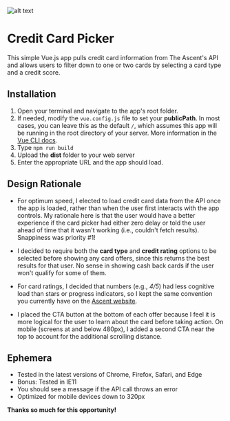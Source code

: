 ![alt text](https://www.ryanburney.com/projects/ascent-cc-picker/img/logo@2x.93f7b357.png "The Ascent (by Motley Fool) Logo")

# Credit Card Picker

This simple Vue.js app pulls credit card information from The Ascent's API and allows users to filter down to one or two cards by selecting a card type and a credit score.


## Installation

1. Open your terminal and navigate to the app's root folder. 
2. If needed, modify the `vue.config.js` file to set your **publicPath**. In most cases, you can leave this as the default `/`, which assumes this app will be running in the root directory of your server. More information in the [Vue CLI docs](https://cli.vuejs.org/config/#publicpath).
3. Type `npm run build`
4. Upload the **dist** folder to your web server
5. Enter the appropriate URL and the app should load.


## Design Rationale

* For optimum speed, I elected to load credit card data from the API once the app is loaded, rather than when the user first interacts with the app controls. My rationale here is that the user would have a better experience if the card picker had either zero delay or told the user ahead of time that it wasn't working (i.e., couldn't fetch results). Snappiness was priority #1!

* I decided to require both the **card type** and **credit rating** options to be selected before showing any card offers, since this returns the best results for that user. No sense in showing cash back cards if the user won't qualify for some of them.

* For card ratings, I decided that numbers (e.g., *4/5*) had less cognitive load than stars or progress indicators, so I kept the same convention you currently have on the [Ascent website](https://www.fool.com/the-ascent/api/creditcardrecommendations/).

* I placed the CTA button at the bottom of each offer because I feel it is more logical for the user to learn about the card before taking action. On mobile (screens at and below 480px), I added a second CTA near the top to account for the additional scrolling distance.


## Ephemera

* Tested in the latest versions of Chrome, Firefox, Safari, and Edge
* Bonus: Tested in IE11
* You should see a message if the API call throws an error
* Optimized for mobile devices down to 320px


**Thanks so much for this opportunity!**


<!-- Docs to Markdown version 1.0β17 -->
